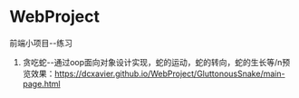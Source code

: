 # WebProject
前端小项目--练习
1. 贪吃蛇--通过oop面向对象设计实现，蛇的运动，蛇的转向，蛇的生长等/n预览效果：https://dcxavier.github.io/WebProject/GluttonousSnake/main-page.html
